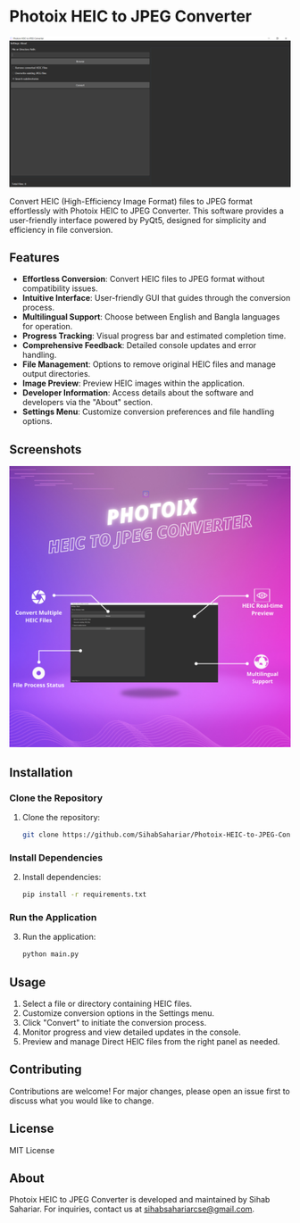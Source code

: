 
# Photoix HEIC to JPEG Converter

![UI Preview](product/Capture.PNG)

Convert HEIC (High-Efficiency Image Format) files to JPEG format effortlessly with Photoix HEIC to JPEG Converter. This software provides a user-friendly interface powered by PyQt5, designed for simplicity and efficiency in file conversion.

## Features

- **Effortless Conversion**: Convert HEIC files to JPEG format without compatibility issues.
- **Intuitive Interface**: User-friendly GUI that guides through the conversion process.
- **Multilingual Support**: Choose between English and Bangla languages for operation.
- **Progress Tracking**: Visual progress bar and estimated completion time.
- **Comprehensive Feedback**: Detailed console updates and error handling.
- **File Management**: Options to remove original HEIC files and manage output directories.
- **Image Preview**: Preview HEIC images within the application.
- **Developer Information**: Access details about the software and developers via the "About" section.
- **Settings Menu**: Customize conversion preferences and file handling options.

## Screenshots

![Product Feature Overview](product/product.png)

## Installation

### Clone the Repository
1. Clone the repository:
   ```bash
   git clone https://github.com/SihabSahariar/Photoix-HEIC-to-JPEG-Converter.git

### Install Dependencies
2.  Install dependencies:
	```bash
	pip install -r requirements.txt
	
### Run the Application
3.  Run the application:
	```bash
	python main.py

## Usage

1.  Select a file or directory containing HEIC files.
2.  Customize conversion options in the Settings menu.
3.  Click "Convert" to initiate the conversion process.
4.  Monitor progress and view detailed updates in the console.
5.  Preview and manage Direct HEIC files from the right panel as needed.

## Contributing

Contributions are welcome! For major changes, please open an issue first to discuss what you would like to change.

## License

MIT License

## About

Photoix HEIC to JPEG Converter is developed and maintained by Sihab Sahariar. For inquiries, contact us at sihabsahariarcse@gmail.com.